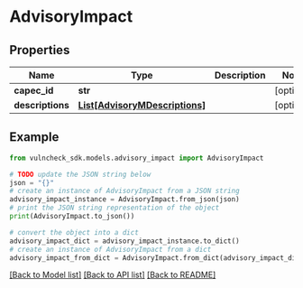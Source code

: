 # AdvisoryImpact


## Properties

Name | Type | Description | Notes
------------ | ------------- | ------------- | -------------
**capec_id** | **str** |  | [optional] 
**descriptions** | [**List[AdvisoryMDescriptions]**](AdvisoryMDescriptions.md) |  | [optional] 

## Example

```python
from vulncheck_sdk.models.advisory_impact import AdvisoryImpact

# TODO update the JSON string below
json = "{}"
# create an instance of AdvisoryImpact from a JSON string
advisory_impact_instance = AdvisoryImpact.from_json(json)
# print the JSON string representation of the object
print(AdvisoryImpact.to_json())

# convert the object into a dict
advisory_impact_dict = advisory_impact_instance.to_dict()
# create an instance of AdvisoryImpact from a dict
advisory_impact_from_dict = AdvisoryImpact.from_dict(advisory_impact_dict)
```
[[Back to Model list]](../README.md#documentation-for-models) [[Back to API list]](../README.md#documentation-for-api-endpoints) [[Back to README]](../README.md)


